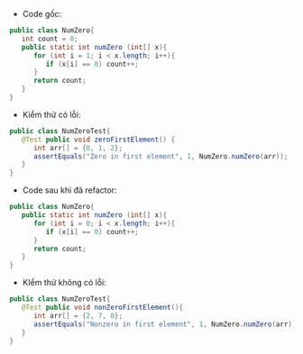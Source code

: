 * Code gốc:
```java
public class NumZero{
   int count = 0;
   public static int numZero (int[] x){  
      for (int i = 1; i < x.length; i++){
         if (x[i] == 0) count++;
      }
      return count;
   }
}
```
* Kiểm thử có lỗi: 
```java
public class NumZeroTest{
   @Test public void zeroFirstElement() {
      int arr[] = {0, 1, 2};
      assertEquals("Zero in first element", 1, NumZero.numZero(arr));
   }
}
```
* Code sau khi đã refactor:
```java
public class NumZero{
   public static int numZero (int[] x){  
      for (int i = 0; i < x.length; i++){
         if (x[i] == 0) count++;
      }
      return count;
   }
}
```
* KIểm thử không có lỗi:
```java
public class NumZeroTest{
   @Test public void nonZeroFirstElement(){
      int arr[] = {2, 7, 0};
      assertEquals("Nonzero in first element", 1, NumZero.numZero(arr));
   }
}
```
